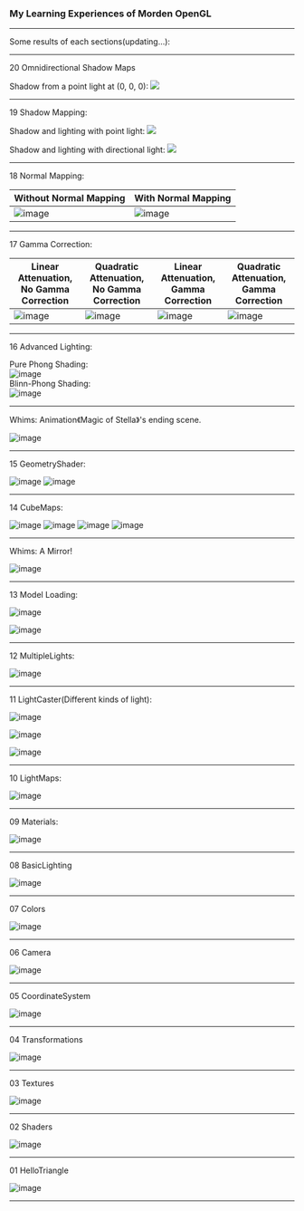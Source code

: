 ### My Learning Experiences of Morden OpenGL ###

_ _ _

Some results of each sections(updating...):

---  


20 Omnidirectional Shadow Maps



Shadow from a point light at (0, 0, 0): 
![](https://github.com/hellokenlee/OpenGLPractice/raw/master/textures/demo/20-1.png)

_ _ _

19 Shadow Mapping:  


Shadow and lighting with point light:
![](https://github.com/hellokenlee/OpenGLPractice/raw/master/textures/demo/19-1.png)

Shadow and lighting with directional light: 
![](https://github.com/hellokenlee/OpenGLPractice/raw/master/textures/demo/19-2.png)
_ _ _

18 Normal Mapping:  


| Without Normal Mapping | With Normal Mapping |
| --- | --- |
| ![image](https://github.com/hellokenlee/OpenGLPractice/raw/master/textures/demo/18-NNM.png)   |![image](https://github.com/hellokenlee/OpenGLPractice/raw/master/textures/demo/18-NM.png)   | 

_ _ _


17 Gamma Correction:  


| Linear Attenuation, No Gamma Correction | Quadratic Attenuation, No Gamma Correction | Linear Attenuation, Gamma Correction | Quadratic Attenuation, Gamma Correction|
| --- | --- | --- | --- |
| ![image](https://github.com/hellokenlee/OpenGLPractice/raw/master/textures/demo/17-LNG.png)   |![image](https://github.com/hellokenlee/OpenGLPractice/raw/master/textures/demo/17-QNG.png)   | ![image](https://github.com/hellokenlee/OpenGLPractice/raw/master/textures/demo/17-LG.png)   | ![image](https://github.com/hellokenlee/OpenGLPractice/raw/master/textures/demo/17-QG.png)   |

_ _ _

16 Advanced Lighting:

Pure Phong Shading:  
![image](https://github.com/hellokenlee/OpenGLPractice/raw/master/textures/demo/16-1.png)  
Blinn-Phong Shading:  
![image](https://github.com/hellokenlee/OpenGLPractice/raw/master/textures/demo/16-2.png)  

_ _ _

Whims: Animation《Magic of Stella》's ending scene.

![image](https://github.com/hellokenlee/OpenGLPractice/raw/master/textures/demo/w02.png)
_ _ _

15 GeometryShader:

![image](https://github.com/hellokenlee/OpenGLPractice/raw/master/textures/demo/15-1.png)
![image](https://github.com/hellokenlee/OpenGLPractice/raw/master/textures/demo/15-2.gif)

_ _ _

14 CubeMaps:

![image](https://github.com/hellokenlee/OpenGLPractice/raw/master/textures/demo/14-1.png)
![image](https://github.com/hellokenlee/OpenGLPractice/raw/master/textures/demo/14-2.png)
![image](https://github.com/hellokenlee/OpenGLPractice/raw/master/textures/demo/14-3.png)
![image](https://github.com/hellokenlee/OpenGLPractice/raw/master/textures/demo/14-4.png)
_ _ _
  
Whims: A Mirror! 

![image](https://github.com/hellokenlee/OpenGLPractice/raw/master/textures/demo/w01.png)
_ _ _

13 Model Loading:

![image](https://github.com/hellokenlee/OpenGLPractice/raw/master/textures/demo/13-1.png)

![image](https://github.com/hellokenlee/OpenGLPractice/raw/master/textures/demo/13-2.png)
_ _ _

12 MultipleLights:

![image](https://github.com/hellokenlee/OpenGLPractice/raw/master/textures/demo/12.png)
_ _ _

11 LightCaster(Different kinds of light):

![image](https://github.com/hellokenlee/OpenGLPractice/raw/master/textures/demo/11-1.png)

![image](https://github.com/hellokenlee/OpenGLPractice/raw/master/textures/demo/11-2.png)

![image](https://github.com/hellokenlee/OpenGLPractice/raw/master/textures/demo/11-3.png)
_ _ _
10 LightMaps:

![image](https://github.com/hellokenlee/OpenGLPractice/raw/master/textures/demo/10.png)
_ _ _
09 Materials:

![image](https://github.com/hellokenlee/OpenGLPractice/raw/master/textures/demo/09.png)
_ _ _
08 BasicLighting

![image](https://github.com/hellokenlee/OpenGLPractice/raw/master/textures/demo/08.png)
_ _ _
07 Colors

![image](https://github.com/hellokenlee/OpenGLPractice/raw/master/textures/demo/07.png)
_ _ _
06 Camera

![image](https://github.com/hellokenlee/OpenGLPractice/raw/master/textures/demo/06.gif)
_ _ _
05 CoordinateSystem

![image](https://github.com/hellokenlee/OpenGLPractice/raw/master/textures/demo/05.gif)
_ _ _
04 Transformations

![image](https://github.com/hellokenlee/OpenGLPractice/raw/master/textures/demo/04.gif)
_ _ _
03 Textures

![image](https://github.com/hellokenlee/OpenGLPractice/raw/master/textures/demo/03.png)
_ _ _
02 Shaders

![image](https://github.com/hellokenlee/OpenGLPractice/raw/master/textures/demo/02.gif)
_ _ _
01 HelloTriangle

![image](https://github.com/hellokenlee/OpenGLPractice/raw/master/textures/demo/01.png)
_ _ _
